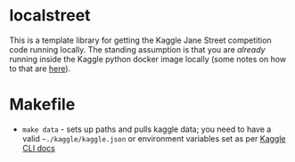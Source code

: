 # localstreet

This is a template library for getting the Kaggle Jane Street competition code running locally. The standing assumption is that you are *already* running inside the Kaggle python docker image locally (some notes on how to that are [here](https://www.kaggle.com/c/jane-street-market-prediction/discussion/199214#1101078)).


# Makefile


- `make data` - sets up paths and pulls kaggle data; you need to have a valid `~./kaggle/kaggle.json` or environment variables set as per [Kaggle CLI docs](https://github.com/Kaggle/kaggle-api#api-credentials)



